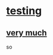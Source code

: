 # [testing](https://github.com/Thrillberg/my-first-repository/milestone/3)

## [very much](https://github.com/Thrillberg/my-first-repository/issues/1)

so


